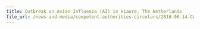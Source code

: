 ```yaml
---
title: Outbreak on Avian Influenza (AI) in Hiaure, The Netherlands 
file_url: /news-and-media/competent-authorities-circulars/2016-06-14-CA.pdf
---
```

